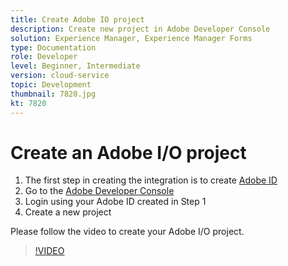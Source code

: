 ```yaml
---
title: Create Adobe IO project
description: Create new project in Adobe Developer Console
solution: Experience Manager, Experience Manager Forms
type: Documentation
role: Developer
level: Beginner, Intermediate
version: cloud-service
topic: Development
thumbnail: 7820.jpg
kt: 7820
---
```

# Create an Adobe I/O project

1.  The first step in creating the integration is to create [Adobe ID](https://account.adobe.com/)
1. Go to the [Adobe Developer Console](https://console.adobe.io/home)
1. Login using your Adobe ID created in Step 1
1. Create a new project

Please follow the video to create your Adobe I/O project.

>[!VIDEO](https://video.tv.adobe.com/v/333220/?quality=9&learn=on)
